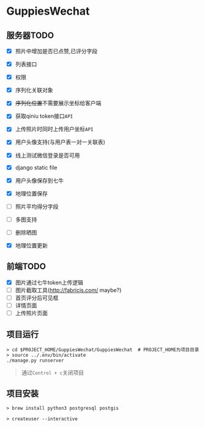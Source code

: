 # GuppiesWechat

## 服务器TODO

- [x] 照片中增加是否已点赞,已评分字段
- [x] 列表接口
- [x] 权限
- [x] 序列化关联对象
- [x] ~~序列化位置~~不需要展示坐标给客户端
- [x] 获取qiniu token接口`API`
- [x] 上传照片时同时上传用户坐标`API`
- [x] 用户头像支持(与用户表一对一关联表)
- [x] 线上测试微信登录是否可用
- [x] django static file
- [x] 用户头像保存到七牛

- [x] 地理位置保存
- [ ] 照片平均得分字段
- [ ] 多图支持
- [ ] 删除晒图
- [x] 地理位置更新


## 前端TODO

- [x] 图片通过七牛token上传逻辑
- [ ] 图片截取工具(http://fabricjs.com/ maybe?)
- [ ] 首页评分后可见框
- [ ] 详情页面
- [ ] 上传照片页面

## 项目运行

```
> cd $PROJECT_HOME/GuppiesWechat/GuppiesWechat  # PROJECT_HOME为项目目录
> source ../.env/bin/activate
./manage.py runserver
```

> 通过`Control + c`关闭项目

## 项目安装

```
> brew install python3 postgresql postgis

> createuser --interactive


```
